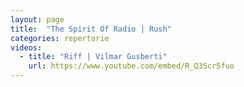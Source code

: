 ```yaml
---
layout: page
title:  "The Spirit Of Radio | Rush"
categories: repertorie
videos:
  - title: "Riff | Vilmar Gusberti"
    url: https://www.youtube.com/embed/R_Q3Scr5fuo
---
```

